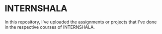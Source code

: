 # INTERNSHALA
In this repository, I've uploaded the assignments or projects that I've done in the respective courses of INTERNSHALA.
